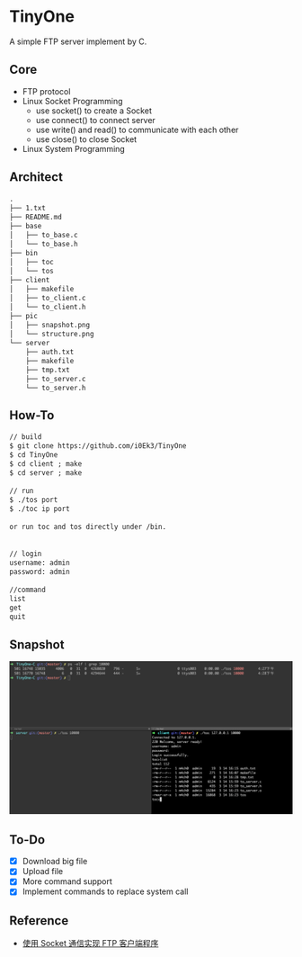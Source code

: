 # TinyOne

A simple FTP server implement by C.

## Core

- FTP protocol
- Linux Socket Programming
    - use socket() to create a Socket
    - use connect() to connect server
    - use write() and read() to communicate with each other
    - use close() to close Socket
- Linux System Programming

## Architect

```Shell
.
├── 1.txt
├── README.md
├── base
│   ├── to_base.c
│   └── to_base.h
├── bin
│   ├── toc
│   └── tos
├── client
│   ├── makefile
│   ├── to_client.c
│   └── to_client.h
├── pic
│   ├── snapshot.png
│   └── structure.png
└── server
    ├── auth.txt
    ├── makefile
    ├── tmp.txt
    ├── to_server.c
    └── to_server.h
```

## How-To

```Shell
// build
$ git clone https://github.com/i0Ek3/TinyOne
$ cd TinyOne
$ cd client ; make
$ cd server ; make

// run
$ ./tos port
$ ./toc ip port

or run toc and tos directly under /bin.


// login
username: admin
password: admin

//command
list
get
quit
```

## Snapshot

![](https://github.com/i0Ek3/TinyOne/blob/master/pic/snapshot.png)

## To-Do

- [x] Download big file
- [x] Upload file
- [x] More command support
- [x] Implement commands to replace system call

## Reference

- [使用 Socket 通信实现 FTP 客户端程序](https://www.ibm.com/developerworks/cn/linux/l-cn-socketftp/)

